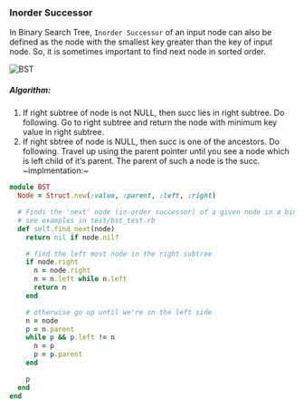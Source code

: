 ### Inorder Successor

In Binary Search Tree, `Inorder Successor` of an input node can also be defined as the node with the smallest key greater than the key of input node. So, it is sometimes important to find next node in sorted order.

![BST](http://www.geeksforgeeks.org/wp-content/uploads/2009/09/BST_LCA.gif)

##### Algorithm:
1. If right subtree of node is not NULL, then succ lies in right subtree. Do following.
Go to right subtree and return the node with minimum key value in right subtree.
2. If right sbtree of node is NULL, then succ is one of the ancestors. Do following.
Travel up using the parent pointer until you see a node which is left child of it’s parent. The parent of such a node is the succ.
~implmentation:~
```ruby
module BST
  Node = Struct.new(:value, :parent, :left, :right)

  # Finds the 'next' node (in-order successor) of a given node in a binary search tree,
  # see examples in test/bst_test.rb
  def self.find_next(node)
    return nil if node.nil?

    # find the left most node in the right subtree
    if node.right
      n = node.right
      n = n.left while n.left
      return n
    end

    # otherwise go up until we're on the left side
    n = node
    p = n.parent
    while p && p.left != n
      n = p
      p = p.parent
    end

    p
  end
end
```
